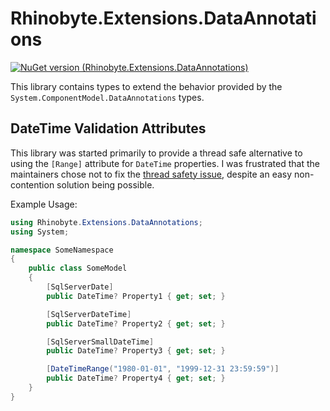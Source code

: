 
# Rhinobyte.Extensions.DataAnnotations

[![NuGet version (Rhinobyte.Extensions.DataAnnotations)](https://img.shields.io/nuget/v/Rhinobyte.Extensions.DataAnnotations.svg?style=flat)](https://www.nuget.org/packages/Rhinobyte.Extensions.DataAnnotations/)

This library contains types to extend the behavior provided by the `System.ComponentModel.DataAnnotations` types.

## DateTime Validation Attributes

This library was started primarily to provide a thread safe alternative to using the `[Range]` attribute for
`DateTime` properties. I was frustrated that the maintainers chose not to fix the [thread safety issue](https://github.com/dotnet/runtime/issues/1143),
despite an easy non-contention solution being possible.

Example Usage:
```cs
using Rhinobyte.Extensions.DataAnnotations;
using System;

namespace SomeNamespace
{
    public class SomeModel
    {
        [SqlServerDate]
        public DateTime? Property1 { get; set; }

        [SqlServerDateTime]
        public DateTime? Property2 { get; set; }

        [SqlServerSmallDateTime]
        public DateTime? Property3 { get; set; }

        [DateTimeRange("1980-01-01", "1999-12-31 23:59:59")]
        public DateTime? Property4 { get; set; }
    }
}

```